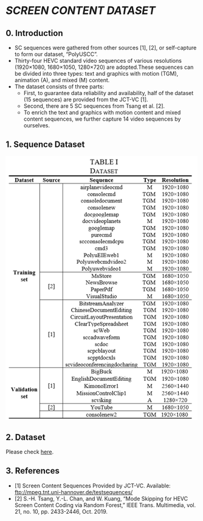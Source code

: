 # *SCREEN CONTENT DATASET* 

## 0. Introduction

- SC sequences were gathered from other sources [1], [2], or self-capture to form our dataset, “PolyUSCC”.
- Thirty-four HEVC standard video sequences of various resolutions (1920×1080, 1680×1050, 1280×720) are adopted.These sequences can be divided into three types: text and graphics with motion (TGM), animation (A), and mixed (M) content.
- The dataset consists of three parts:
  - First, to guarantee data reliability and availability, half of the dataset (15 sequences) are provided from the JCT-VC [1].
  - Second, there are 5 SC sequences from Tsang et al. [2].
  - To enrich the text and graphics with motion content and mixed content sequences, we further capture 14 video sequences by ourselves. 
 
 ## 1. Sequence Dataset
 ![result](https://raw.githubusercontent.com/HUANGZiyin1/PolyuSCC/main/Sequence.png)
 

 ## 2. Dataset

Please check [here](https://connectpolyu-my.sharepoint.com/:u:/g/personal/20034807r_connect_polyu_hk/Ee-1DvjqK8JFrLSvMzn_KrQBxEilG0PibDiwCs4Kp9ixOA?e=6e80gT).

 ## 3. References
 
- [1] Screen Content Sequences Provided by JCT-VC. Available: ftp://mpeg.tnt.uni-hannover.de/testsequences/
- [2]	S.-H. Tsang, Y.-L. Chan, and W. Kuang, “Mode Skipping for HEVC Screen Content Coding via Random Forest,” IEEE Trans. Multimedia, vol. 21, no. 10, pp. 2433-2446, Oct. 2019.






